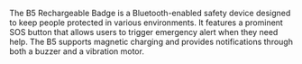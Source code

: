 The B5 Rechargeable Badge is a Bluetooth-enabled safety device designed to keep people protected in various environments. It features a prominent SOS button that allows users to trigger emergency alert when they need help. The B5 supports magnetic charging and provides notifications through both a buzzer and a vibration motor.
